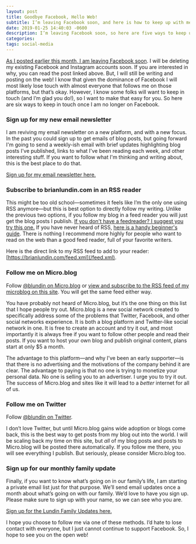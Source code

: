 ```yaml
---
layout: post
title: Goodbye Facebook, Hello Web!
subtitle: I’m leaving Facebook soon, and here is how to keep up with me
date: 2019-01-25 14:40:03 -0600
description: I’m leaving Facebook soon, so here are five ways to keep up with me.
categories:
tags: social-media
---
```

[As I posted earlier this month, I am leaving Facebook soon](/blog/im-leaving-facebook.html).  I will be deleting my existing Facebook and Instagram accounts soon. If you are interested in why, you can read the post linked above. But, I will still be writing and posting on the web! I know that given the dominance of Facebook I will most likely lose touch with almost everyone that follows me on those platforms, but that’s okay. However, I know some folks will want to keep in touch (and I’m glad you do!), so I want to make that easy for you. So here are six ways to keep in touch once I am no longer on Facebook.

### Sign up for my new email newsletter

I am reviving my email newsletter on a new platform, and with a new focus. In the past you could sign up to get emails of blog posts, but going forward I'm going to send a weekly-ish email with brief updates highlighting blog posts I've published, links to what I've been reading each week, and other interesting stuff. If you want to follow what I'm thinking and writing about, this is the best place to do that.

[Sign up for my email newsletter here.](https://buttondown.email/blundin)

### Subscribe to brianlundin.com in an RSS reader

This might be too old school—sometimes it feels like I’m the only one using RSS anymore—but this is best option to directly follow my writing. Unlike the previous two options, if you follow my blog in a feed reader you will just get the blog posts I publish.  [If you don't have a feedreader? I suggest you try this one.](https://feedly.com/i/welcome) If you have never heard of RSS, [here is a handy beginner's guide](https://www.lifewire.com/rss-101-3482781). There is nothing I recommend more highly for people who want to read on the web than a good feed reader, full of your favorite writers.

Here is the direct link to my RSS feed to add to your reader: [https://brianlundin.com/feed.xml](/feed.xml).

### Follow me on Micro.blog

Follow [@blundin on Micro.blog](https://micro.blog/blundin) or [view and subscribe to the RSS feed of my microblog on this site](/microblog/index.html). You will get the same feed either way.

You have probably not heard of Micro.blog, but it’s the one thing on this list that I hope people try out. Micro.blog is a new social network created to specifically address some of the problems that Twitter, Facebook, and other social networks experience. It is both a blog platform and Twitter-like social network in one. It is free to create an account and try it out, and most importantly it is always free if you want to follow other people and read their posts. If you want to host your own blog and publish original content, plans start at only $5 a month.

The advantage to this platform—and why I’ve been an early supporter—is that there is no advertising and the motivations of the company behind it are clear. The advantage to paying is that no one is trying to monetize your personal data. No one is selling you to an advertiser. I urge you to try it out. The success of Micro.blog and sites like it will lead to a *better* internet for all of us.

### Follow me on Twitter

Follow [@blundin on Twitter](https://twitter.com/blundin).

I don’t love Twitter, but until Micro.blog gains wide adoption or blogs come back, this is the best way to get posts from my blog out into the world. I will be scaling back my time on this site, but *all* of my blog posts and posts to Micro.blog will be posted there automatically. If you follow me there, you will see everything I publish. But seriously, please consider Micro.blog too.

### Sign up for our monthly family update

Finally, if you want to know what’s going on in our family’s life, I am starting a private email list just for that purpose. We’ll send email updates once a month about what’s going on with our family. We’d love to have you sign up. Please make sure to sign up with your name, so we can see who you are.

[Sign up for the Lundin Family Updates here.](http://eepurl.com/gfgu_5)

I hope you choose to follow me via one of these methods. I’d hate to lose contact with everyone, but I just cannot continue to support Facebook. So, I hope to see you on the open web!
